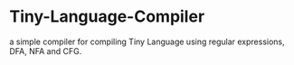 # Tiny-Language-Compiler
a simple compiler for compiling Tiny Language using regular expressions, DFA, NFA and CFG.
